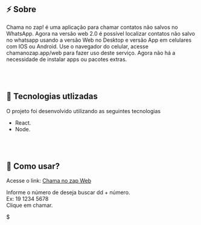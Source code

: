 


<h2> ⚡ Sobre</h2>
<p>Chama no zap! é uma aplicação para chamar contatos não salvos no WhatsApp. Agora na versão web 2.0 é possível localizar contatos não salvo no whatsapp usando a versão Web no Desktop e versão App em celulares com IOS ou Android. Use o navegador do celular, acesse chamanozap.app/web para fazer uso deste serviço. Agora não há a necessidade de instalar apps ou pacotes extras. </p>

<br>
<br>

<h2> 🚀 Tecnologias utlizadas</h2>
<p>O projeto foi desenvolvido utilizando as seguintes tecnologias</p>

-  React. 
-  Node. 

<br>
<br>

<h2> 📨 Como usar? </h2>
<p>
    Acesse o link:
    <a href="https://chamanozap.app/web" target="_Blank">Chama no zap Web</a>
</p>
<p>
Informe o número de deseja buscar dd + número.<br/>
Ex: 19 1234 5678 <br/>
Clique em chamar. 
</p>

$ 
```